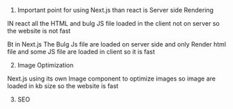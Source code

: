 1) Important point for using Next.js  than react is Server side Rendering 

IN react all the HTML and bulg JS file loaded in the client not on server so the website is not fast

Bt in Next.js The Bulg Js file are loaded on server side and only Render html file and some JS file are loaded in client 
so it is fast

2) Image Optimization

Next.js using its own Image component to optimize images
so image are loaded in kb size so the website is fast

3) SEO